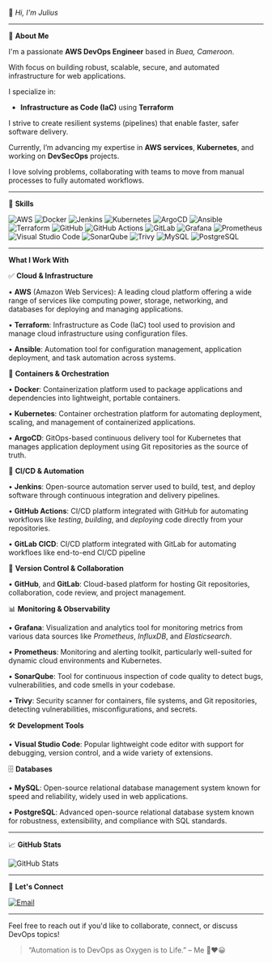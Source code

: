 👋 *Hi, I'm Julius*

---

🚀 **About Me**

I'm a passionate **AWS DevOps Engineer** based in *Buea, Cameroon*.

With focus on building robust, scalable, secure, and automated infrastructure for web applications.

I specialize in:
- **Infrastructure as Code (IaC)** using **Terraform**

I strive to create resilient systems (pipelines) that enable faster, safer software delivery.

Currently, I’m advancing my expertise in **AWS services**, **Kubernetes**, and working on **DevSecOps** projects.

I love solving problems, collaborating with teams to move from manual processes to fully automated workflows.

---
🧰 **Skills**

![AWS](https://img.shields.io/badge/-AWS-232F3E?style=flat&logo=amazon-aws&logoColor=white)
![Docker](https://img.shields.io/badge/-Docker-2496ED?style=flat&logo=docker&logoColor=white)
![Jenkins](https://img.shields.io/badge/-Jenkins-D24939?style=flat&logo=jenkins&logoColor=white)
![Kubernetes](https://img.shields.io/badge/-Kubernetes-326CE5?style=flat&logo=kubernetes&logoColor=white)
![ArgoCD](https://img.shields.io/badge/-ArgoCD-EF7B4D?style=flat&logo=argo&logoColor=white)
![Ansible](https://img.shields.io/badge/-Ansible-EE0000?style=flat&logo=ansible&logoColor=white)
![Terraform](https://img.shields.io/badge/-Terraform-623CE4?style=flat&logo=terraform&logoColor=white)
![GitHub](https://img.shields.io/badge/-GitHub-181717?style=flat&logo=github&logoColor=white)
![GitHub Actions](https://img.shields.io/badge/-GitHub%20Actions-2088FF?style=flat&logo=githubactions&logoColor=white)
![GitLab](https://img.shields.io/badge/-GitLab-FC6D26?style=flat&logo=gitlab&logoColor=white)
![Grafana](https://img.shields.io/badge/-Grafana-F46800?style=flat&logo=grafana&logoColor=white)
![Prometheus](https://img.shields.io/badge/-Prometheus-E6522C?logo=prometheus&logoColor=white&style=flat)
![Visual Studio Code](https://img.shields.io/badge/-VS%20Code-007ACC?style=flat&logo=visual-studio-code&logoColor=white)
![SonarQube](https://img.shields.io/badge/-SonarQube-4E9BCD?style=flat&logo=sonarqube&logoColor=white)
![Trivy](https://img.shields.io/badge/-Trivy-0F172A?style=flat&logo=aqua&logoColor=white)
![MySQL](https://img.shields.io/badge/-MySQL-4479A1?style=flat&logo=mysql&logoColor=white)
![PostgreSQL](https://img.shields.io/badge/-PostgreSQL-336791?style=flat&logo=postgresql&logoColor=white)

---
**What I Work With**

✅ **Cloud & Infrastructure**

•	 **AWS** (Amazon Web Services): A leading cloud platform offering a wide range of services like computing power, storage, networking, and databases for deploying and managing applications.

•	 **Terraform**: Infrastructure as Code (IaC) tool used to provision and manage cloud infrastructure using configuration files.

•	 **Ansible**: Automation tool for configuration management, application deployment, and task automation across systems.

🐳 **Containers & Orchestration**

•	 **Docker**: Containerization platform used to package applications and dependencies into lightweight, portable containers.

•	 **Kubernetes**: Container orchestration platform for automating deployment, scaling, and management of containerized applications.

•	 **ArgoCD**: GitOps-based continuous delivery tool for Kubernetes that manages application deployment using Git repositories as the source of truth.

🔄 **CI/CD & Automation**

•	 **Jenkins**: Open-source automation server used to build, test, and deploy software through continuous integration and delivery pipelines.

•	 **GitHub Actions**: CI/CD platform integrated with GitHub for automating workflows like *testing*, *building*, and *deploying* code directly from your repositories.

•    **GitLab CICD**: CI/CD platform integrated with GitLab for automating workfloes like end-to-end CI/CD pipeline

🧰 **Version Control & Collaboration**

•	 **GitHub**, and **GitLab**: Cloud-based platform for hosting Git repositories, collaboration, code review, and project management.

📊 **Monitoring & Observability**

•	 **Grafana**: Visualization and analytics tool for monitoring metrics from various data sources like *Prometheus*, *InfluxDB*, and *Elasticsearch*.

•	 **Prometheus**: Monitoring and alerting toolkit, particularly well-suited for dynamic cloud environments and Kubernetes.

•	 **SonarQube**: Tool for continuous inspection of code quality to detect bugs, vulnerabilities, and code smells in your codebase.

•	 **Trivy**: Security scanner for containers, file systems, and Git repositories, detecting vulnerabilities, misconfigurations, and secrets.

🛠️ **Development Tools**

•	 **Visual Studio Code**: Popular lightweight code editor with support for debugging, version control, and a wide variety of extensions.

🗄️ **Databases**

•	 **MySQL**: Open-source relational database management system known for speed and reliability, widely used in web applications.

•	 **PostgreSQL**: Advanced open-source relational database system known for robustness, extensibility, and compliance with SQL standards.

---

📈 **GitHub Stats**

![GitHub Stats](https://github-readme-stats.vercel.app/api?username=wisdom2608&show_icons=true&theme=radical)

---

💬 **Let's Connect**

[![Email](https://img.shields.io/badge/Email-D14836?style=flat&logo=gmail&logoColor=white)](mailto:mueatech087@gmail.com)

---
Feel free to reach out if you'd like to collaborate, connect, or discuss DevOps topics!

> “Automation is to DevOps as Oxygen is to Life.” – Me 🌹❤️😀

